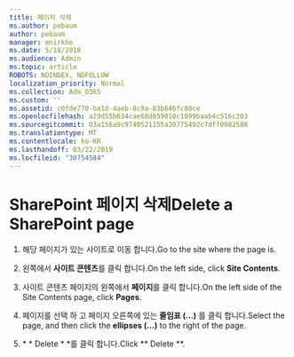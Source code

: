 ```yaml
---
title: 페이지 삭제
ms.author: pebaum
author: pebaum
manager: mnirkhe
ms.date: 5/18/2018
ms.audience: Admin
ms.topic: article
ROBOTS: NOINDEX, NOFOLLOW
localization_priority: Normal
ms.collection: Adm_O365
ms.custom: ''
ms.assetid: c0fde770-ba1d-4aeb-8c9a-83b646fc80ce
ms.openlocfilehash: a29d55b634cae68d859010c1099baab4c516c203
ms.sourcegitcommit: 03a156a9c9740521155a30775492c7dff0982588
ms.translationtype: MT
ms.contentlocale: ko-KR
ms.lasthandoff: 03/22/2019
ms.locfileid: "30754584"
---
```

# <a name="delete-a-sharepoint-page"></a><span data-ttu-id="a9fef-102">SharePoint 페이지 삭제</span><span class="sxs-lookup"><span data-stu-id="a9fef-102">Delete a SharePoint page</span></span>

1. <span data-ttu-id="a9fef-103">해당 페이지가 있는 사이트로 이동 합니다.</span><span class="sxs-lookup"><span data-stu-id="a9fef-103">Go to the site where the page is.</span></span>
    
2. <span data-ttu-id="a9fef-104">왼쪽에서 **사이트 콘텐츠**를 클릭 합니다.</span><span class="sxs-lookup"><span data-stu-id="a9fef-104">On the left side, click **Site Contents**.</span></span> 
    
3. <span data-ttu-id="a9fef-105">사이트 콘텐츠 페이지의 왼쪽에서 **페이지**를 클릭 합니다.</span><span class="sxs-lookup"><span data-stu-id="a9fef-105">On the left side of the Site Contents page, click **Pages**.</span></span> 
    
4. <span data-ttu-id="a9fef-106">페이지를 선택 하 고 페이지 오른쪽에 있는 **줄임표 (...)** 를 클릭 합니다.</span><span class="sxs-lookup"><span data-stu-id="a9fef-106">Select the page, and then click the **ellipses (...)** to the right of the page.</span></span> 
    
5. <span data-ttu-id="a9fef-107">\* \* Delete \* \*를 클릭 합니다.</span><span class="sxs-lookup"><span data-stu-id="a9fef-107">Click \*\* Delete \*\*.</span></span> 
    

